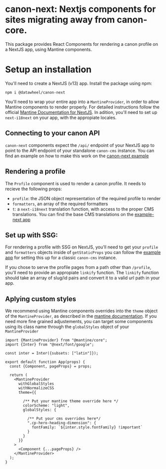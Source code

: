 # canon-next: Nextjs components for sites migrating away from canon-core.

This package provides React Components for rendering a canon profile on a NextJS app, using Mantine components.

# Setup an installation

You'll need to create a NextJS (v13) app. Install the package using npm:

```npm i @datawheel/canon-next```

You'll need to wrap your entire app into a `MantineProvider`, in order to allow Mantine components to render properly. For detailed instructions follow the official [Mantine Documentation for NextJS](https://mantine.dev/guides/next/). In adition, you'll need to set up `next-i18next` on your app, with the appropiate locales.

## Connecting to your canon API

`canon-next` components expect the `/api/` endpoint of your NextJS app to point to the API endpoint of your standalone `canon-cms` instance. You can find an example on how to make this work on the [canon-next example](https://github.com/Datawheel/canon/blob/canon-next/example-next/pages/api/%5B...cmsRoute%5D.js)

## Rendering a profile

The `Profile` component is used to render a canon profile. It needs to recieve the following props:
- `profile`: the JSON object representation of the required profile to render
- `formatters`, an array of the required formatters
- `t`: a `next-i18next` translation function, with access to the proper CMS translations. You can find the base CMS translations on the [example-next app](https://github.com/Datawheel/canon/blob/canon-next/example-next/public/locales/en/profile.json)

## Set up with SSG:

For rendering a profile with SSG on NextJS, you'll need to get your `profile` and `formatters` objects inside of `getStaticProps` you can follow the [example app](https://github.com/Datawheel/canon/blob/canon-next/example-next/pages/profile/%5B...members%5D.js) for setting this up for a classic `canon-cms` instance.

If you chose to serve the profile pages from a path other than `/profile`, you'll need to provide an appropiate `linkify` function. The `linkify` function should take an array of slug/id pairs and convert it to a valid url path in your app.


## Aplying custom styles
We recommend using Mantine components overrides into the `theme` object of the `MantineProvider`, as described in the [mantine documentation](https://mantine.dev/theming/theme-object/). If you need more fine grained adjustements, you can target some components using its class name through the `globalStyles` object of your `MantineProvider`



```
import {MantineProvider} from "@mantine/core";
import {Inter} from "@next/font/google";

const inter = Inter({subsets: ["latin"]});

export default function App(props) {
  const {Component, pageProps} = props;

  return (
    <MantineProvider
      withGlobalStyles
      withNormalizeCSS
      theme={{

        /** Put your mantine theme override here */
        colorScheme: "light",
        globalStyles: {

          /** Put your cms overrides here*/
          ".cp-hero-heading-dimension": {
            fontFamily: `${inter.style.fontFamily} !important`
          }
        }
      }}
    >
      <Component {...pageProps} />
    </MantineProvider>
  );
}

```
